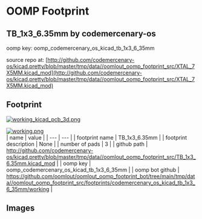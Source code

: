 # OOMP Footprint  
## TB_1x3_6.35mm  by codemercenary-os  
  
oomp key: oomp_codemercenary_os_kicad_tb_1x3_6_35mm  
  
source repo at: [http://github.com/codemercenary-os/kicad.pretty/blob/master/tmp/data//oomlout_oomp_footprint_src/XTAL_7X5MM.kicad_mod](http://github.com/codemercenary-os/kicad.pretty/blob/master/tmp/data//oomlout_oomp_footprint_src/XTAL_7X5MM.kicad_mod)  
## Footprint  
  
[![working_kicad_pcb_3d.png](working_kicad_pcb_3d_600.png)](working_kicad_pcb_3d.png)  
  
[![working.png](working_600.png)](working.png)  
| name | value | 
| --- | --- | 
| footprint name | TB_1x3_6.35mm | 
| footprint description | None | 
| number of pads | 3 | 
| github path | http://github.com/codemercenary-os/kicad.pretty/blob/master/tmp/data//oomlout_oomp_footprint_src/TB_1x3_6.35mm.kicad_mod | 
| oomp key | oomp_codemercenary_os_kicad_tb_1x3_6_35mm | 
| oomp bot github | https://github.com/oomlout/oomlout_oomp_footprint_bot/tree/main/tmp/data//oomlout_oomp_footprint_src/footprints/codemercenary_os_kicad_tb_1x3_6_35mm/working | 
## Images  
